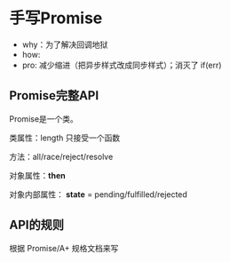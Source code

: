 # 手写Promise

- why：为了解决回调地狱
- how: 
- pro: 减少缩进（把异步样式改成同步样式）；消灭了 if(err)

## Promise完整API

Promise是一个类。

类属性：length 只接受一个函数

方法：all/race/reject/resolve

对象属性：**then**

对象内部属性： **state** = pending/fulfilled/rejected

## API的规则

根据 Promise/A+ 规格文档来写

